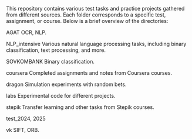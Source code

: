This repository contains various test tasks and practice projects gathered from different sources. Each folder corresponds to a specific test, assignment, or course. Below is a brief overview of the directories:

AGAT
OCR, NLP.

NLP_intensive
Various natural language processing tasks, including binary classification, text processing, and more.

SOVKOMBANK
Binary classification.

coursera
Completed assignments and notes from Coursera courses.

dragon
Simulation experiments with random bets.

labs
Еxperimental code for different projects.

stepik
Transfer learning and other tasks from Stepik courses.

test_2024, 2025

vk
SIFT, ORB.

